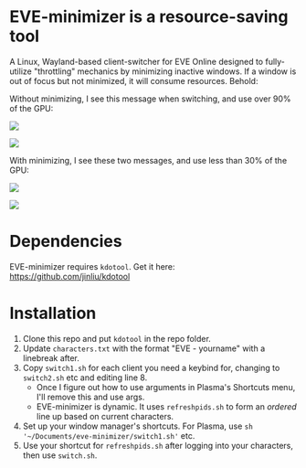 # EVE-minimizer is a resource-saving tool

A Linux, Wayland-based client-switcher for EVE Online designed to fully-utilize "throttling" mechanics by minimizing inactive windows. If a window is out of focus but not minimized, it will consume resources. Behold:

Without minimizing, I see this message when switching, and use over 90% of the GPU:

![](https://i.imgur.com/DNjdWlJ.png)

![](https://i.imgur.com/WT68EQP.png) 

With minimizing, I see these two messages, and use less than 30% of the GPU:

![](https://i.imgur.com/RL25rqR.png)

![](https://i.imgur.com/NxriGDH.png)

# Dependencies

EVE-minimizer requires `kdotool`. Get it here: https://github.com/jinliu/kdotool

# Installation

1) Clone this repo and put `kdotool` in the repo folder.
2) Update `characters.txt` with the format "EVE - yourname" with a linebreak after.
3) Copy `switch1.sh` for each client you need a keybind for, changing to `switch2.sh` etc and editing line 8.
   - Once I figure out how to use arguments in Plasma's Shortcuts menu, I'll remove this and use args.
   - EVE-minimizer is dynamic. It uses `refreshpids.sh` to form an *ordered* line up based on current characters.
4) Set up your window manager's shortcuts. For Plasma, use `sh '~/Documents/eve-minimizer/switch1.sh'` etc.
5) Use your shortcut for `refreshpids.sh` after logging into your characters, then use `switch.sh`.
